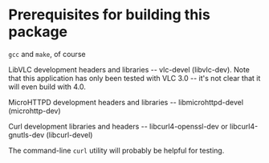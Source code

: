 # Prerequisites for building this package

`gcc` and `make`, of course

LibVLC development headers and libraries -- vlc-devel (libvlc-dev).
Note that this application has only been tested with VLC 3.0 -- it's 
not clear that it will even build with 4.0.

MicroHTTPD development headers and libraries -- 
libmicrohttpd-devel (microhttp-dev)

Curl development libraries and headers -- 
libcurl4-openssl-dev or libcurl4-gnutls-dev (libcurl-devel)

The command-line `curl` utility will probably be helpful for testing.

